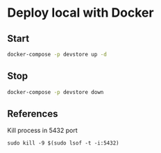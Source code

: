 # Deploy local with Docker

## Start

```bash
docker-compose -p devstore up -d
```

## Stop

```bash
docker-compose -p devstore down
```

## References

Kill process in 5432 port

```shell
sudo kill -9 $(sudo lsof -t -i:5432)
```

